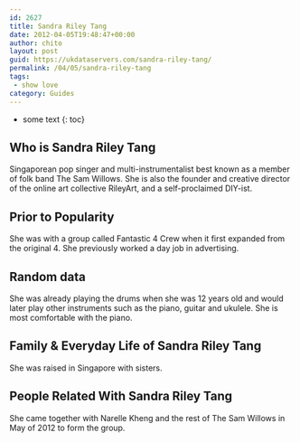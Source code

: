 ```yaml
---
id: 2627
title: Sandra Riley Tang
date: 2012-04-05T19:48:47+00:00
author: chito
layout: post
guid: https://ukdataservers.com/sandra-riley-tang/
permalink: /04/05/sandra-riley-tang
tags:
 - show love
category: Guides
---
```


* some text
{: toc}
          
          
## Who is  Sandra Riley Tang
                  
                  
                  
Singaporean pop singer and multi-instrumentalist best known as a member of folk band The Sam Willows. She is also the founder and creative director of the online art collective RileyArt, and a self-proclaimed DIY-ist.
                  
                
                
                
## Prior to Popularity 
                  
                  
                  
She was with a group called Fantastic 4 Crew when it first expanded from the original 4. She previously worked a day job in advertising.
                  
                
                
                
## Random data 
                  
                  
                  
She was already playing the drums when she was 12 years old and would later play other instruments such as the piano, guitar and ukulele. She is most comfortable with the piano.
                  
                
                
                
## Family & Everyday Life of Sandra Riley Tang
                  
                  
                  
She was raised in Singapore with sisters.
                  
                
                
                
## People Related With  Sandra Riley Tang
                  
                  
                  
She came together with Narelle Kheng and the rest of The Sam Willows in May of 2012 to form the group.
                  
                
              
            
          
          
          
    
    
  
